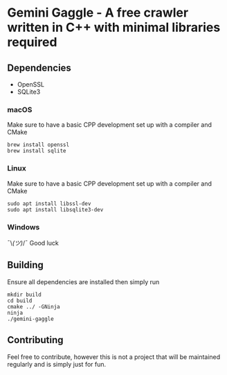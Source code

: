 # Gemini Gaggle - A free crawler written in C++ with minimal libraries required

## Dependencies
- OpenSSL
- SQLite3

### macOS
Make sure to have a basic CPP development set up with a compiler and CMake

```
brew install openssl
brew install sqlite
```

### Linux
Make sure to have a basic CPP development set up with a compiler and CMake

```
sudo apt install libssl-dev
sudo apt install libsqlite3-dev
```

### Windows
¯\\_(ツ)_/¯ Good luck


## Building
Ensure all dependencies are installed then simply run

```
mkdir build
cd build
cmake ../ -GNinja
ninja
./gemini-gaggle
```

## Contributing
Feel free to contribute, however this is not a project that will be maintained regularly and is simply just for fun.
